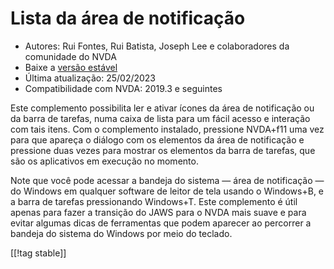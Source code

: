 # Lista da área de notificação #

*   Autores: Rui Fontes, Rui Batista, Joseph Lee e colaboradores da     comunidade do NVDA
*   Baixe a [versão estável][1]
* Última atualização: 25/02/2023
*   Compatibilidade com NVDA: 2019.3 e seguintes

Este complemento possibilita ler e ativar ícones da área de notificação ou
da barra de tarefas, numa caixa de lista para um fácil acesso e interação
com tais itens. Com o complemento instalado,  pressione NVDA+f11 uma vez para
que apareça o diálogo com os elementos da área de notificação e pressione
duas vezes para mostrar os elementos da barra de tarefas, que são os
aplicativos em execução no momento.

Note que você pode acessar a bandeja do sistema — área de notificação — do
Windows em qualquer software de leitor de tela usando o Windows+B, e a barra
de tarefas pressionando Windows+T. Este complemento é útil apenas para fazer a
transição do JAWS para o NVDA mais suave e para evitar algumas dicas de
ferramentas que podem aparecer ao percorrer a bandeja do sistema do Windows
por meio do teclado.

[[!tag stable]]

[1]: https://github.com/ruifontes/systrayList/releases/download/2023.09.18/systrayList-2023.09.18.nvda-addon
